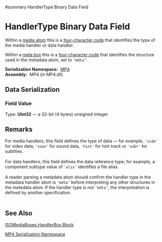 ﻿#summary HandlerType Binary Data Field

# HandlerType Binary Data Field #


Within a [media atom](Bin_T_MP4_ISOMediaBoxes_MediaBox.md) this is a [four-character code](T_MP4_AtomicCode.md) that identifies the type of the media handler or data handler.

Within a [meta box](Bin_T_MP4_ISOMediaBoxes_MetaBox.md) this is a [four-character code](T_MP4_AtomicCode.md) that identifies the structure used in the metadata atom, set to `‘mdta’`.

**Serialization Namespace:**  [MP4](Bin_N_MP4.md)<br><b>Assembly:</b>  MP4 (in MP4.dll)<br>
<h2>Data Serialization</h2>

<h3>Field Value</h3>
Type: <b>UInt32</b> — a 32-bit (4 bytes) unsigned integer <br>
<h2>Remarks</h2>

For media handlers, this field defines the type of data — for example, <code>'vide'</code> for video data, <code>'soun'</code> for sound data, <code>'hint'</code> for hint track or <code>'subt'</code> for subtitles.<br>
<br>
For data handlers, this field defines the data reference type; for example, a component subtype value of <code>'alis'</code> identifies a file alias.<br>
<br>
A reader parsing a metadata atom should confirm the handler type in the metadata handler atom is <code>‘mdta’</code> before interpreting any other structures in the metadata atom. If the handler type is not <code>‘mdta’</code>, the interpretation is defined by another specification.<br>
<br>
<h2>See Also</h2>

<a href='Bin_T_MP4_ISOMediaBoxes_HandlerBox.md'>ISOMediaBoxes.HandlerBox Block</a>

<a href='Bin_N_MP4.md'>MP4 Serialization Namespace</a>
